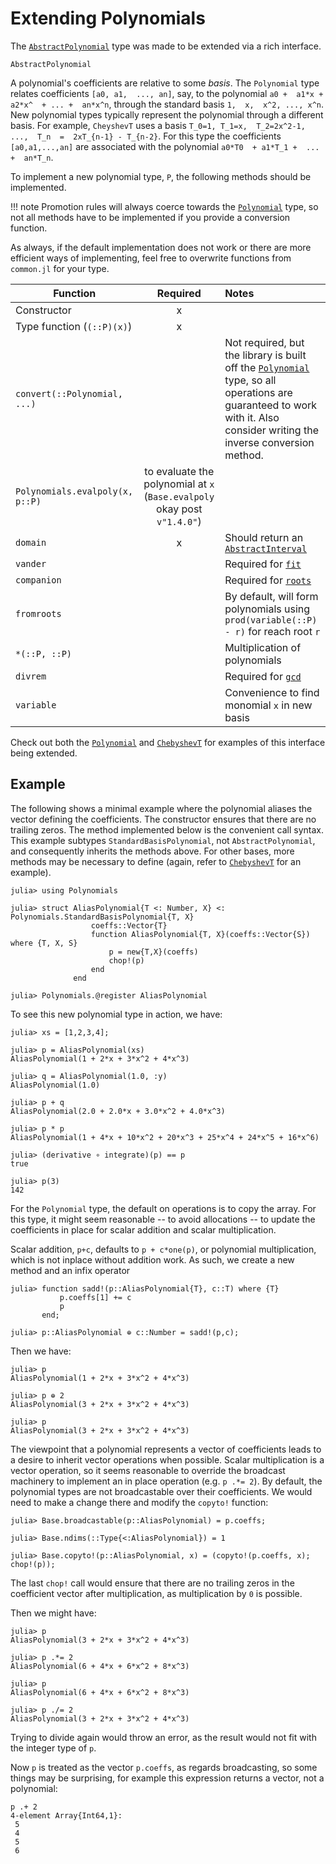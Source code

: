 # Extending Polynomials

The [`AbstractPolynomial`](@ref) type was made to be extended via a rich interface.

```@docs
AbstractPolynomial
```

A polynomial's  coefficients  are  relative to some *basis*. The `Polynomial` type relates coefficients  `[a0, a1,  ..., an]`, say,  to the  polynomial  `a0 +  a1*x + a2*x^  + ... +  an*x^n`,  through the standard  basis  `1,  x,  x^2, ..., x^n`.  New polynomial  types typically represent the polynomial through a different  basis. For example,  `CheyshevT` uses a basis  `T_0=1, T_1=x,  T_2=2x^2-1,  ...,  T_n  =  2xT_{n-1} - T_{n-2}`.  For this type  the  coefficients  `[a0,a1,...,an]` are associated with  the polynomial  `a0*T0  + a1*T_1 +  ...  +  an*T_n`.

To implement a new polynomial type, `P`, the following methods should
be implemented.

!!! note
    Promotion rules will always coerce towards the [`Polynomial`](@ref) type, so not all methods have to be implemented if you provide a conversion function.

As always, if the default implementation does not work or there are more efficient ways of implementing, feel free to overwrite functions from `common.jl` for your type.

| Function | Required | Notes |
|----------|:--------:|:------------|
| Constructor | x | |
| Type function (`(::P)(x)`) | x | |
| `convert(::Polynomial, ...)` | | Not required, but the library is built off the [`Polynomial`](@ref) type, so all operations are guaranteed to work with it. Also consider writing the inverse conversion method. |
| `Polynomials.evalpoly(x, p::P)` |  to evaluate the polynomial at `x` (`Base.evalpoly` okay post `v"1.4.0"`) |
| `domain` | x | Should return an  [`AbstractInterval`](https://invenia.github.io/Intervals.jl/stable/#Intervals-1) |
| `vander` | | Required for [`fit`](@ref) |
| `companion` | | Required for [`roots`](@ref) |
| `fromroots` | | By default, will form polynomials using `prod(variable(::P) - r)` for reach root `r`|
| `*(::P, ::P)` | | Multiplication of polynomials |
| `divrem` | | Required for [`gcd`](@ref)|
| `variable`| | Convenience to find monomial `x` in new  basis|

Check out both the [`Polynomial`](@ref) and [`ChebyshevT`](@ref) for examples of this interface being extended. 

## Example

The following shows a minimal example where the polynomial aliases the vector defining the coefficients. 
The constructor ensures that there are no trailing zeros. The method implemented below is the convenient call syntax. This example subtypes `StandardBasisPolynomial`, not `AbstractPolynomial`, and consequently inherits the methods above. For other bases,  more methods may be necessary to define  (again, refer to [`ChebyshevT`](@ref) for an example).

```jldoctest
julia> using Polynomials

julia> struct AliasPolynomial{T <: Number, X} <: Polynomials.StandardBasisPolynomial{T, X}
                  coeffs::Vector{T}
                  function AliasPolynomial{T, X}(coeffs::Vector{S}) where {T, X, S}
                      p = new{T,X}(coeffs)
                      chop!(p)
                  end
              end

julia> Polynomials.@register AliasPolynomial
```

To see this new polynomial type in action, we have:

```jldoctest
julia> xs = [1,2,3,4];

julia> p = AliasPolynomial(xs)
AliasPolynomial(1 + 2*x + 3*x^2 + 4*x^3)

julia> q = AliasPolynomial(1.0, :y)
AliasPolynomial(1.0)

julia> p + q
AliasPolynomial(2.0 + 2.0*x + 3.0*x^2 + 4.0*x^3)

julia> p * p
AliasPolynomial(1 + 4*x + 10*x^2 + 20*x^3 + 25*x^4 + 24*x^5 + 16*x^6)

julia> (derivative ∘ integrate)(p) == p
true

julia> p(3)
142
```

For the `Polynomial` type, the default on operations is to copy the array. For this type, it might seem reasonable -- to avoid allocations -- to update the coefficients in place for scalar addition and scalar multiplication. 

Scalar addition, `p+c`, defaults to `p + c*one(p)`, or polynomial multiplication, which is not inplace without addition work. As such, we create a new method and an infix operator

```jldoctest
julia> function sadd!(p::AliasPolynomial{T}, c::T) where {T}
           p.coeffs[1] += c
           p
       end;

julia> p::AliasPolynomial ⊕ c::Number = sadd!(p,c);
```

Then we have:

```jldoctest
julia> p
AliasPolynomial(1 + 2*x + 3*x^2 + 4*x^3)

julia> p ⊕ 2
AliasPolynomial(3 + 2*x + 3*x^2 + 4*x^3)

julia> p
AliasPolynomial(3 + 2*x + 3*x^2 + 4*x^3)
```

The viewpoint that a polynomial represents a vector of coefficients  leads to a desire to inherit vector operations when possible. Scalar multiplication is a vector operation, so it seems reasonable to override the broadcast machinery to implement an in place operation (e.g. `p .*= 2`). By default, the polynomial types are not broadcastable over their coefficients. We would need to make a change there and modify the `copyto!` function:


```jldoctest
julia> Base.broadcastable(p::AliasPolynomial) = p.coeffs;

julia> Base.ndims(::Type{<:AliasPolynomial}) = 1

julia> Base.copyto!(p::AliasPolynomial, x) = (copyto!(p.coeffs, x); chop!(p));
```

The last `chop!` call would ensure that there are no trailing zeros in the coefficient vector after multiplication, as multiplication by `0` is possible.

Then we might have:

```jldoctest
julia> p
AliasPolynomial(3 + 2*x + 3*x^2 + 4*x^3)

julia> p .*= 2
AliasPolynomial(6 + 4*x + 6*x^2 + 8*x^3)

julia> p
AliasPolynomial(6 + 4*x + 6*x^2 + 8*x^3)

julia> p ./= 2
AliasPolynomial(3 + 2*x + 3*x^2 + 4*x^3)
```

Trying to divide again would throw an error, as the result would not fit with the integer type of `p`. 

Now `p` is treated as the vector `p.coeffs`, as regards broadcasting, so some things may be surprising, for example this expression returns a vector, not a polynomial:

```jldoctest
p .+ 2
4-element Array{Int64,1}:
 5
 4
 5
 6
```

